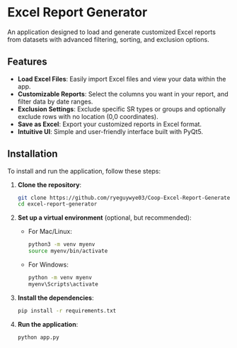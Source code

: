 # Excel Report Generator

An application designed to load and generate customized Excel reports from datasets with advanced filtering, sorting, and exclusion options.

## Features

- **Load Excel Files**: Easily import Excel files and view your data within the app.
- **Customizable Reports**: Select the columns you want in your report, and filter data by date ranges.
- **Exclusion Settings**: Exclude specific SR types or groups and optionally exclude rows with no location (0,0 coordinates).
- **Save as Excel**: Export your customized reports in Excel format.
- **Intuitive UI**: Simple and user-friendly interface built with PyQt5.

## Installation

To install and run the application, follow these steps:

1. **Clone the repository**:
    ```bash
    git clone https://github.com/ryeguywye03/Coop-Excel-Report-Generater.git
    cd excel-report-generator
    ```

2. **Set up a virtual environment** (optional, but recommended):
    - For Mac/Linux:
        ```bash
        python3 -m venv myenv
        source myenv/bin/activate
        ```
    - For Windows:
        ```bash
        python -m venv myenv
        myenv\Scripts\activate
        ```

3. **Install the dependencies**:
    ```bash
    pip install -r requirements.txt
    ```

4. **Run the application**:
    ```bash
    python app.py
    ```

